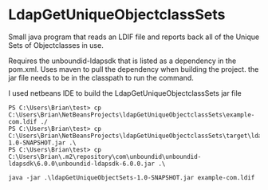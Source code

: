 # LdapGetUniqueObjectclassSets

Small java program that reads an LDIF file and reports back all of the Unique Sets of Objectclasses in use.

Requires the unboundid-ldapsdk that is listed as a dependency in the pom.xml. Uses maven to pull the dependency when building the project. the jar file needs to be in the classpath to run the command.

I used netbeans IDE to build the LdapGetUniqueObjectclassSets jar file
```
PS C:\Users\Brian\test> cp C:\Users\Brian\NetBeansProjects\ldapGetUniqueObjectclassSets\example-com.ldif ./
PS C:\Users\Brian\test> cp C:\Users\Brian\NetBeansProjects\ldapGetUniqueObjectclassSets\target\ldapGetUniqueObjectSets-1.0-SNAPSHOT.jar .\
PS C:\Users\Brian\test> cp C:\Users\Brian\.m2\repository\com\unboundid\unboundid-ldapsdk\6.0.0\unboundid-ldapsdk-6.0.0.jar .\

java -jar .\ldapGetUniqueObjectSets-1.0-SNAPSHOT.jar example-com.ldif

```